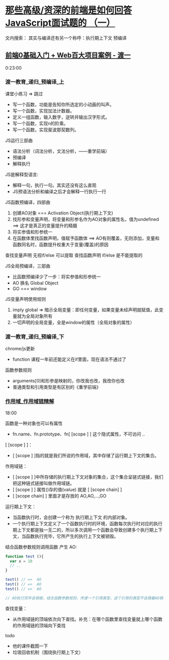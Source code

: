 # [那些高级/资深的前端是如何回答JavaScript面试题的 （一）](https://juejin.cn/post/6971727286856843295)
文内搜索： 其实与编译还有另一个称呼：执行期上下文
预编译

## [前端0基础入门 + Web百大项目案例 - 渡一](https://www.bilibili.com/video/BV1f4411R7M5?p=13)
0:23:00

### 渡一教育_递归_预编译_上
课堂小练习 => 跳过
  * 写一个函数，功能是告知你所选定的小动画的叫声。
  * 写一个函数，实现加法计数器。
  * 定义一组函数，输入数字，逆转并输出汉字形式。  
  * 写一个函数，实现n的阶乘。
  * 写一个函数，实现斐波那契数列。

JS运行三部曲
  * 语法分析（词法分析，文法分析，——重学前端）
  * 预编译
  * 解释执行

JS是解释型语言: 
  * 解释一句，执行一句。其实还没有这么直观
  * JS预语法分析和编译之后才会解释一行执行一行

JS函数预编译，四部曲
  1. 创建AO对象  === Activation Object(执行期上下文)
  2. 找形参和变量声明，将变量和形参名作为AO对象的属性名，值为undefined  ==> 这才是真正的变量提升的精髓
  3. 将实参值和形参统一
  4. 在函数体里找函数声明，值赋予函数体  ==> AO有则覆盖，无则添加，变量和函数同名时，函数提升权重大于变量(覆盖)的原因

  查找变量声明 无视if/else 可以提取
  查找函数声明 if/else 是不能提取的


JS全局预编译，三部曲
  * 比函数预编译少了一步：将实参值和形参统一
  * AO 换名 Global Object 
  * GO === window

JS变量声明使用规则
  1. imply global => 暗示全局变量：即任何变量，如果变量未经声明就赋值，此变量就为全局对象所有 
  2. 一切声明的全局变量，全是window的属性（全局对象的属性）

### 渡一教育_递归_预编译_下
chrome/js更新
  * function 课程一年前还能定义在if里面，现在语法不通过了

函数参数规则
  * arguments[0]和形参是映射的，你改我也改，我改你也改
  * 普通类型和引用类型是有区别的《重学前端》

### [作用域_作用域链精解](https://www.bilibili.com/video/BV1f4411R7M5?p=17&spm_id_from=pageDriver)
18:00

函数是一种对象也可以有属性
  * fn.name、fn.prototype、fn[ [scope ] ] 这个隐式属性，不可访问 ..

[ [scope ] ]：
  * [ [scope ] ]指的就是我们所说的作用域，其中存储了运行期上下文的集合。

作用域链：
  * [ [scope ] ]中所存储的执行期上下文对象的集合，这个集合呈链式链接，我们把这种链式链接叫做作用域链。
  * [ [scope ] ] 属性()存的值(value) 就是 [ [scope chain] ]
  * [ [scope chain] ] 里面才是存放的  AO,AO,...,GO

运行期上下文：
  * 当函数执行时，会创建一个称为 执行期上下文 的内部对象。
  * 一个执行期上下文定义了一个函数执行时的环境，函数每次执行时对应的执行期上下文都是独一无二的，所以多次调用一个函数会导致创建多个执行期上下文，当函数执行完毕，它所产生的执行上下文被销毁。

结合函数参数规则调用函数 产生 AO:
```js
function test (){
  var x = 10
  // ..
}

test() // =>  AO
test() // =>  AO
test() // =>  AO

// AO执行完毕会销毁，结合函数参数规则，传递一个引用类型，这个引用的类型不会随着AO销毁的
```

查找变量：
  * 从作用域链的顶端依次向下查找。补充：在哪个函数里查找变量就上哪个函数的作用域链的顶端向下查找

todo
  * 他的课件截图一下
  * 垃圾回收机制（围绕执行期上下文）